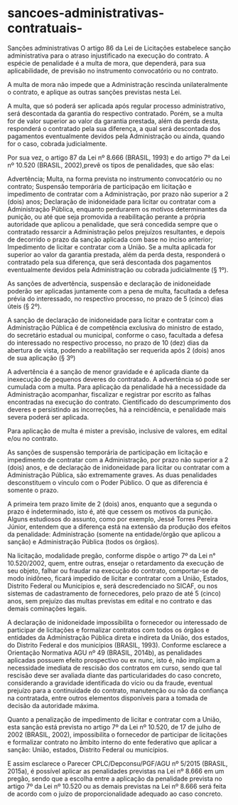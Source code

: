 # sancoes-administrativas-contratuais-

Sanções administrativas
O artigo 86 da Lei de Licitações estabelece sanção administrativa para o atraso injustificado na execução do contrato. A espécie de penalidade é a multa de mora, que dependerá, para sua aplicabilidade, de previsão no instrumento convocatório ou no contrato.

A multa de mora não impede que a Administração rescinda unilateralmente o contrato, e aplique as outras sanções previstas nesta Lei.

A multa, que só poderá ser aplicada após regular processo administrativo, será descontada da garantia do respectivo contratado. Porém, se a multa for de valor superior ao valor da garantia prestada, além da perda desta, responderá o contratado pela sua diferença, a qual será descontada dos pagamentos eventualmente devidos pela Administração ou ainda, quando for o caso, cobrada judicialmente.

Por sua vez, o artigo 87 da Lei nº 8.666 (BRASIL, 1993) e do artigo 7º da Lei nº 10.520 (BRASIL, 2002),prevê os tipos de penalidades, que são elas:

Advertência;
Multa, na forma prevista no instrumento convocatório ou no contrato;
Suspensão temporária de participação em licitação e impedimento de contratar com a Administração, por prazo não superior a 2 (dois) anos;
Declaração de inidoneidade para licitar ou contratar com a Administração Pública, enquanto perdurarem os motivos determinantes da punição, ou até que seja promovida a reabilitação perante a própria autoridade que aplicou a penalidade, que será concedida sempre que o contratado ressarcir a Administração pelos prejuízos resultantes, e depois de decorrido o prazo da sanção aplicada com base no inciso anterior;
Impedimento de licitar e contratar com a União.
Se a multa aplicada for superior ao valor da garantia prestada, além da perda desta, responderá o contratado pela sua diferença, que será descontada dos pagamentos eventualmente devidos pela Administração ou cobrada judicialmente (§ 1º).

As sanções de advertência, suspensão e declaração de inidoneidade poderão ser aplicadas juntamente com a pena de multa, facultada a defesa prévia do interessado, no respectivo processo, no prazo de 5 (cinco) dias úteis (§ 2º).

A sanção de declaração de inidoneidade para licitar e contratar com a Administração Pública é de competência exclusiva do ministro de estado, do secretário estadual ou municipal, conforme o caso, facultada a defesa do interessado no respectivo processo, no prazo de 10 (dez) dias da abertura de vista, podendo a reabilitação ser requerida após 2 (dois) anos de sua aplicação (§ 3º)

A advertência é a sanção de menor gravidade e é aplicada diante da inexecução de pequenos deveres do contratado. A advertência só pode ser cumulada com a multa. Para aplicação da penalidade há a necessidade da Administração acompanhar, fiscalizar e registrar por escrito as falhas encontradas na execução do contrato. Cientificado do descumprimento dos deveres e persistindo as incorreções, há a reincidência, e penalidade mais severa poderá ser aplicada.

Para aplicação de multa é mister a previsão, inclusive de valores, em edital e/ou no contrato.

As sanções de suspensão temporária de participação em licitação e impedimento de contratar com a Administração, por prazo não superior a 2 (dois) anos, e de declaração de inidoneidade para licitar ou contratar com a Administração Pública, são extremamente graves. As duas penalidades desconstituem o vínculo com o Poder Público. O que as diferencia é somente o prazo.

A primeira tem prazo limite de 2 (dois) anos, enquanto que a segunda o prazo é indeterminado, isto é, até que cessem os motivos da punição. Alguns estudiosos do assunto, como por exemplo, Jessé Torres Pereira Júnior, entendem que a diferença está na extensão da produção dos efeitos da penalidade: Administração (somente na entidade/órgão que aplicou a sanção) e Administração Pública (todos os órgãos).

Na licitação, modalidade pregão, conforme dispõe o artigo 7º da Lei n° 10.520/2002, quem, entre outras, ensejar o retardamento da execução de seu objeto, falhar ou fraudar na execução do contrato, comportar-se de modo inidôneo, ficará impedido de licitar e contratar com a União, Estados, Distrito Federal ou Municípios e, será descredenciado no SICAF, ou nos sistemas de cadastramento de fornecedores, pelo prazo de até 5 (cinco) anos, sem prejuízo das multas previstas em edital e no contrato e das demais cominações legais.

A declaração de inidoneidade impossibilita o fornecedor ou interessado de participar de licitações e formalizar contratos com todos os órgãos e entidades da Administração Pública direta e indireta da União, dos estados, do Distrito Federal e dos municípios (BRASIL, 1993). Conforme esclarece a Orientação Normativa AGU nº 49 (BRASIL, 2014b), as penalidades aplicadas possuem efeito prospectivo ou ex nunc, isto é, não implicam a necessidade imediata de rescisão dos contratos em curso, sendo que tal rescisão deve ser avaliada diante das particularidades do caso concreto, considerando a gravidade identificada do vício ou da fraude, eventual prejuízo para a continuidade do contrato, manutenção ou não da confiança na contratada, entre outros elementos disponíveis para a tomada de decisão da autoridade máxima.

Quanto a penalização de impedimento de licitar e contratar com a União, esta sanção está prevista no artigo 7º da Lei nº 10.520, de 17 de julho de 2002 (BRASIL, 2002), impossibilita o fornecedor de participar de licitações e formalizar contrato no âmbito interno do ente federativo que aplicar a sanção: União, estados, Distrito Federal ou municípios.

E assim esclarece o Parecer CPLC/Depconsu/PGF/AGU nº 5/2015 (BRASIL, 2015a), é possível aplicar as penalidades previstas na Lei nº 8.666 em um pregão, sendo que a escolha entre a aplicação da penalidade prevista no artigo 7º da Lei nº 10.520 ou as demais previstas na Lei nº 8.666 será feita de acordo com o juízo de proporcionalidade adequado ao caso concreto.
